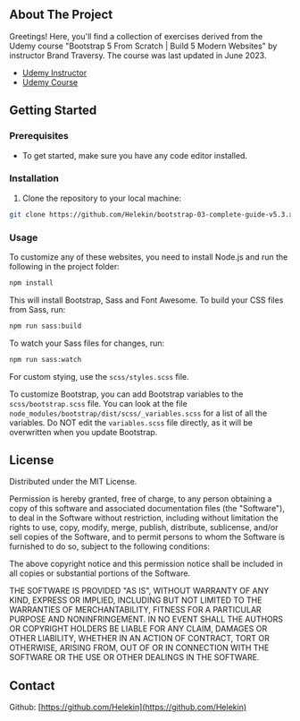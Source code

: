 ## About The Project

Greetings! Here, you'll find a collection of exercises derived from the Udemy course "Bootstrap 5 From Scratch | Build 5 Modern Websites" by instructor Brand Traversy. The course was last updated in June 2023.

- [Udemy Instructor](https://www.udemy.com/user/brad-traversy/)
- [Udemy Course](https://www.udemy.com/course/bootstrap-from-scratch/)

## Getting Started

### Prerequisites

- To get started, make sure you have any code editor installed.

### Installation

1. Clone the repository to your local machine:

```sh
git clone https://github.com/Helekin/bootstrap-03-complete-guide-v5.3.x.git
```

### Usage

To customize any of these websites, you need to install Node.js and run the following in the project folder:

```sh
npm install
```

This will install Bootstrap, Sass and Font Awesome. To build your CSS files from Sass, run:

```sh
npm run sass:build
```

To watch your Sass files for changes, run:

```sh
npm run sass:watch
```

For custom stying, use the `scss/styles.scss` file.

To customize Bootstrap, you can add Bootstrap variables to the `scss/bootstrap.scss` file. You can look at the file `node_modules/bootstrap/dist/scss/_variables.scss` for a list of all the variables. Do NOT edit the `variables.scss` file directly, as it will be overwritten when you update Bootstrap.

## License

Distributed under the MIT License.

Permission is hereby granted, free of charge, to any person obtaining a copy of this software and associated documentation files (the "Software"), to deal in the Software without restriction, including without limitation the rights to use, copy, modify, merge, publish, distribute, sublicense, and/or sell copies of the Software, and to permit persons to whom the Software is furnished to do so, subject to the following conditions:

The above copyright notice and this permission notice shall be included in all copies or substantial portions of the Software.

THE SOFTWARE IS PROVIDED "AS IS", WITHOUT WARRANTY OF ANY KIND, EXPRESS OR IMPLIED, INCLUDING BUT NOT LIMITED TO THE WARRANTIES OF MERCHANTABILITY, FITNESS FOR A PARTICULAR PURPOSE AND NONINFRINGEMENT. IN NO EVENT SHALL THE AUTHORS OR COPYRIGHT HOLDERS BE LIABLE FOR ANY CLAIM, DAMAGES OR OTHER LIABILITY, WHETHER IN AN ACTION OF CONTRACT, TORT OR OTHERWISE, ARISING FROM, OUT OF OR IN CONNECTION WITH THE SOFTWARE OR THE USE OR OTHER DEALINGS IN THE SOFTWARE.

## Contact

Github: [https://github.com/Helekin](https://github.com/Helekin)
